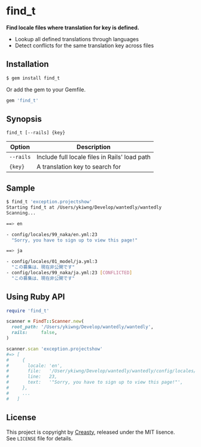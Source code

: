find_t
======

**Find locale files where translation for key is defined.**

- Lookup all defined translations through languages
- Detect conflicts for the same translation key across files


Installation
------------

```sh
$ gem install find_t
```

Or add the gem to your Gemfile.

```ruby
gem 'find_t'
```


Synopsis
--------

```
find_t [--rails] {key}
```

| Option    | Description                                   |
| --------- | --------------------------------------------- |
| `--rails` | Include full locale files in Rails' load path |
| `{key}`   | A translation key to search for               |


Sample
------

```sh
$ find_t 'exception.projectshow'
Starting find_t at /Users/ykiwng/Develop/wantedly/wantedly
Scanning...

==> en

- config/locales/99_naka/en.yml:23
  "Sorry, you have to sign up to view this page!"

==> ja

- config/locales/01_model/ja.yml:3
  "この募集は、現在非公開です"
- config/locales/99_naka/ja.yml:23 [CONFLICTED]
  "この募集は、現在非公開です"
```


Using Ruby API
--------------

```ruby
require 'find_t'

scanner = FindT::Scanner.new(
  root_path: '/Users/ykiwng/Develop/wantedly/wantedly',
  rails:     false,
)

scanner.scan 'exception.projectshow'
#=> [
#     {
#       locale: 'en',
#       file:   '/User/ykiwng/Develop/wantedly/wantedly/config/locales/99_naka/en.yml',
#       line:   23,
#       text:   '"Sorry, you have to sign up to view this page!"',
#     },
#     ...
#   ]
```


License
-------

This project is copyright by [Creasty](http://creasty.com), released under the MIT lisence.  
See `LICENSE` file for details.
